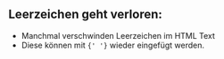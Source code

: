 ## Leerzeichen geht verloren:
- Manchmal verschwinden Leerzeichen im HTML Text
- Diese können mit `{' '}` wieder eingefügt werden.